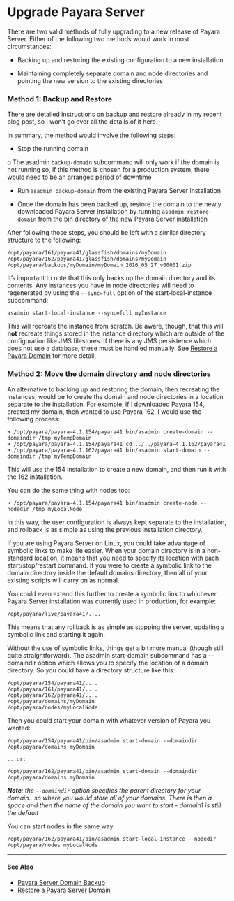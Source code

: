 # Upgrade Payara Server

There are two valid methods of fully upgrading to a new release of Payara Server. Either of the following two methods would work in most circumstances:

* Backing up and restoring the existing configuration to a new installation

* Maintaining completely separate domain and node directories and pointing the new version to the existing directories

### Method 1: Backup and Restore

There are detailed instructions on backup and restore already in my recent blog post, so I won’t go over all the details of it here.

In summary, the method would involve the following steps:

* Stop the running domain

o The asadmin `backup-domain` subcommand will only work if the domain is not running so, if this method is chosen for a production system, there would need to be an arranged period of downtime

* Run `asadmin backup-domain` from the existing Payara Server installation

* Once the domain has been backed up, restore the domain to the newly downloaded Payara Server installation by running `asadmin restore-domain` from the bin directory of the new Payara Server installation

After following those steps, you should be left with a similar directory structure to the following:

```
/opt/payara/161/payara41/glassfish/domains/myDomain
/opt/payara/162/payara41/glassfish/domains/myDomain
/opt/payara/backups/myDomain/myDomain_2016_05_27_v00001.zip
```

It’s important to note that this only backs up the domain directory and its contents. Any instances you have in node directories will need to regenerated by using the `--sync=full` option of the start-local-instance subcommand:

```
asadmin start-local-instance --sync=full myInstance
```

This will recreate the instance from scratch. Be aware, though, that this will **not** recreate things stored in the instance directory which are outside of the configuration like JMS filestores. If there is any JMS persistence which does not use a database, these must be handled manually. See [Restore a Payara Domain](restore-domain.md) for more detail.


### Method 2: Move the domain directory and node directories

An alternative to backing up and restoring the domain, then recreating the instances, would be to create the domain and node directories in a location separate to the installation. For example, if I downloaded Payara 154, created my domain, then wanted to use Payara 162, I would use the following process:

```
➜ /opt/payara/payara-4.1.154/payara41 bin/asadmin create-domain --domaindir /tmp myTempDomain
➜ /opt/payara/payara-4.1.154/payara41 cd ../../payara-4.1.162/payara41
➜ /opt/payara/payara-4.1.162/payara41 bin/asadmin start-domain --domaindir /tmp myTempDomain
```

This will use the 154 installation to create a new domain, and then run it with the 162 installation.

You can do the same thing with nodes too:

```
➜ /opt/payara/payara-4.1.154/payara41 bin/asadmin create-node --nodedir /tmp myLocalNode
```

In this way, the user configuration is always kept separate to the installation, and rollback is as simple as using the previous installation directory.

If you are using Payara Server on Linux, you could take advantage of symbolic links to make life easier. When your domain directory is in a non-standard location, it means that you need to specify its location with each start/stop/restart command. If you were to create a symbolic link to the domain directory inside the default domains directory, then all of your existing scripts will carry on as normal.

You could even extend this further to create a symbolic link to whichever Payara Server installation was currently used in production, for example:

```
/opt/payara/live/payara41/....
```

This means that any rollback is as simple as stopping the server, updating a symbolic link and starting it again.

Without the use of symbolic links, things get a bit more manual (though still quite straightforward). The asadmin start-domain subcommand has a --domaindir option which allows you to specify the location of a domain directory. So you could have a directory structure like this:

```
/opt/payara/154/payara41/....
/opt/payara/161/payara41/....
/opt/payara/162/payara41/....
/opt/payara/domains/myDomain
/opt/payara/nodes/myLocalNode
```

Then you could start your domain with whatever version of Payara you wanted:

```
/opt/payara/154/payara41/bin/asadmin start-domain --domaindir /opt/payara/domains myDomain

...or:

/opt/payara/162/payara41/bin/asadmin start-domain --domaindir /opt/payara/domains myDomain
```

***Note**: the `--domaindir` option specifies the parent directory for your domain...so where you would store all of your domains. There is then a space and then the name of the domain you want to start - domain1 is still the default*

You can start nodes in the same way:

```
/opt/payara/162/payara41/bin/asadmin start-local-instance --nodedir /opt/payara/nodes myLocalNode
```

----

#### See Also

* [Payara Server Domain Backup](backup-domain.md)
* [Restore a Payara Server Domain](restore-domain.md)